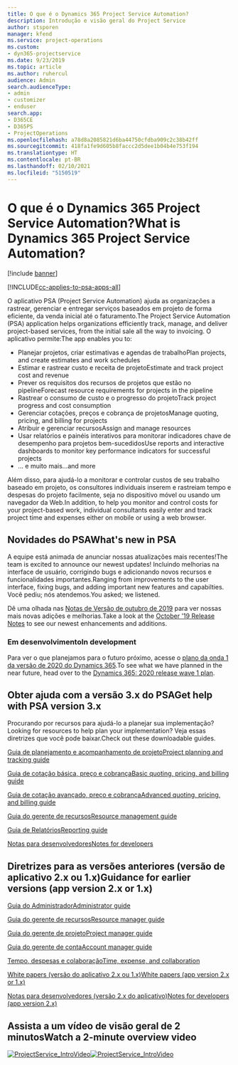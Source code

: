 ```yaml
---
title: O que é o Dynamics 365 Project Service Automation?
description: Introdução e visão geral do Project Service
author: stsporen
manager: kfend
ms.service: project-operations
ms.custom:
- dyn365-projectservice
ms.date: 9/23/2019
ms.topic: article
ms.author: ruhercul
audience: Admin
search.audienceType:
- admin
- customizer
- enduser
search.app:
- D365CE
- D365PS
- ProjectOperations
ms.openlocfilehash: a78d8a2085821d6ba44750cfdba909c2c38b42ff
ms.sourcegitcommit: 418fa1fe9d605b8faccc2d5dee1b04b4e753f194
ms.translationtype: HT
ms.contentlocale: pt-BR
ms.lasthandoff: 02/10/2021
ms.locfileid: "5150519"
---
```

# <a name="what-is-dynamics-365-project-service-automation"></a><span data-ttu-id="eedbd-103">O que é o Dynamics 365 Project Service Automation?</span><span class="sxs-lookup"><span data-stu-id="eedbd-103">What is Dynamics 365 Project Service Automation?</span></span>

[!include [banner](../includes/psa-now-project-operations.md)]

[!INCLUDE[cc-applies-to-psa-apps-all](../includes/cc-applies-to-psa-apps-all.md)]

<span data-ttu-id="eedbd-104">O aplicativo PSA (Project Service Automation) ajuda as organizações a rastrear, gerenciar e entregar serviços baseados em projeto de forma eficiente, da venda inicial até o faturamento.</span><span class="sxs-lookup"><span data-stu-id="eedbd-104">The Project Service Automation (PSA) application helps organizations efficiently track, manage, and deliver project-based services, from the initial sale all the way to invoicing.</span></span> <span data-ttu-id="eedbd-105">O aplicativo permite:</span><span class="sxs-lookup"><span data-stu-id="eedbd-105">The app enables you to:</span></span>

- <span data-ttu-id="eedbd-106">Planejar projetos, criar estimativas e agendas de trabalho</span><span class="sxs-lookup"><span data-stu-id="eedbd-106">Plan projects, and create estimates and work schedules</span></span>
- <span data-ttu-id="eedbd-107">Estimar e rastrear custo e receita de projeto</span><span class="sxs-lookup"><span data-stu-id="eedbd-107">Estimate and track project cost and revenue</span></span>
- <span data-ttu-id="eedbd-108">Prever os requisitos dos recursos de projetos que estão no pipeline</span><span class="sxs-lookup"><span data-stu-id="eedbd-108">Forecast resource requirements for projects in the pipeline</span></span>
- <span data-ttu-id="eedbd-109">Rastrear o consumo de custo e o progresso do projeto</span><span class="sxs-lookup"><span data-stu-id="eedbd-109">Track project progress and cost consumption</span></span>
- <span data-ttu-id="eedbd-110">Gerenciar cotações, preços e cobrança de projetos</span><span class="sxs-lookup"><span data-stu-id="eedbd-110">Manage quoting, pricing, and billing for projects</span></span>
- <span data-ttu-id="eedbd-111">Atribuir e gerenciar recursos</span><span class="sxs-lookup"><span data-stu-id="eedbd-111">Assign and manage resources</span></span>
- <span data-ttu-id="eedbd-112">Usar relatórios e painéis interativos para monitorar indicadores chave de desempenho para projetos bem-sucedidos</span><span class="sxs-lookup"><span data-stu-id="eedbd-112">Use reports and interactive dashboards to monitor key performance indicators for successful projects</span></span>
- <span data-ttu-id="eedbd-113">... e muito mais</span><span class="sxs-lookup"><span data-stu-id="eedbd-113">...and more</span></span>

<span data-ttu-id="eedbd-114">Além disso, para ajudá-lo a monitorar e controlar custos de seu trabalho baseado em projeto, os consultores individuais inserem e rastreiam tempo e despesas do projeto facilmente, seja no dispositivo móvel ou usando um navegador da Web.</span><span class="sxs-lookup"><span data-stu-id="eedbd-114">In addition, to help you monitor and control costs for your project-based work, individual consultants easily enter and track project time and expenses either on mobile or using a web browser.</span></span>

## <a name="whats-new-in-psa"></a><span data-ttu-id="eedbd-115">Novidades do PSA</span><span class="sxs-lookup"><span data-stu-id="eedbd-115">What's new in PSA</span></span>
<span data-ttu-id="eedbd-116">A equipe está animada de anunciar nossas atualizações mais recentes!</span><span class="sxs-lookup"><span data-stu-id="eedbd-116">The team is excited to announce our newest updates!</span></span> <span data-ttu-id="eedbd-117">Incluindo melhorias na interface de usuário, corrigindo bugs e adicionando novos recursos e funcionalidades importantes.</span><span class="sxs-lookup"><span data-stu-id="eedbd-117">Ranging from improvements to the user interface, fixing bugs, and adding important new features and capabilties.</span></span> <span data-ttu-id="eedbd-118">Você pediu; nós atendemos.</span><span class="sxs-lookup"><span data-stu-id="eedbd-118">You asked; we listened.</span></span>

<span data-ttu-id="eedbd-119">Dê uma olhada nas [Notas de Versão de outubro de 2019](https://docs.microsoft.com/dynamics365-release-plan/2019wave2/index) para ver nossas mais novas adições e melhorias.</span><span class="sxs-lookup"><span data-stu-id="eedbd-119">Take a look at the [October '19 Release Notes](https://docs.microsoft.com/dynamics365-release-plan/2019wave2/index) to see our newest enhancements and additions.</span></span>

### <a name="in-development"></a><span data-ttu-id="eedbd-120">Em desenvolvimento</span><span class="sxs-lookup"><span data-stu-id="eedbd-120">In development</span></span>
<span data-ttu-id="eedbd-121">Para ver o que planejamos para o futuro próximo, acesse o [plano da onda 1 da versão de 2020 do Dynamics 365](https://docs.microsoft.com/dynamics365-release-plan/2020wave1/index).</span><span class="sxs-lookup"><span data-stu-id="eedbd-121">To see what we have planned in the near future, head over to the [Dynamics 365: 2020 release wave 1 plan](https://docs.microsoft.com/dynamics365-release-plan/2020wave1/index).</span></span>

## <a name="get-help-with-psa-version-3x"></a><span data-ttu-id="eedbd-122">Obter ajuda com a versão 3.x do PSA</span><span class="sxs-lookup"><span data-stu-id="eedbd-122">Get help with PSA version 3.x</span></span>
<span data-ttu-id="eedbd-123">Procurando por recursos para ajudá-lo a planejar sua implementação?</span><span class="sxs-lookup"><span data-stu-id="eedbd-123">Looking for resources to help plan your implementation?</span></span> <span data-ttu-id="eedbd-124">Veja essas diretrizes que você pode baixar.</span><span class="sxs-lookup"><span data-stu-id="eedbd-124">Check out these downloadable guides.</span></span>

 [<span data-ttu-id="eedbd-125">Guia de planejamento e acompanhamento de projeto</span><span class="sxs-lookup"><span data-stu-id="eedbd-125">Project planning and tracking guide</span></span>](../psa/implementation-guides/project-planning-tracking.md)

 [<span data-ttu-id="eedbd-126">Guia de cotação básica, preço e cobrança</span><span class="sxs-lookup"><span data-stu-id="eedbd-126">Basic quoting, pricing, and billing guide</span></span>](../psa/implementation-guides/begin-quoting-pricing-billing.md)

 [<span data-ttu-id="eedbd-127">Guia de cotação avançado, preço e cobrança</span><span class="sxs-lookup"><span data-stu-id="eedbd-127">Advanced quoting, pricing, and billing guide</span></span>](../psa/implementation-guides/adv-quoting-pricing-billing.md)

 [<span data-ttu-id="eedbd-128">Guia do gerente de recursos</span><span class="sxs-lookup"><span data-stu-id="eedbd-128">Resource management guide</span></span>](../psa/implementation-guides/resource-management-guide.md)

 [<span data-ttu-id="eedbd-129">Guia de Relatórios</span><span class="sxs-lookup"><span data-stu-id="eedbd-129">Reporting guide</span></span>](../psa/implementation-guides/reporting-guide.md)

 [<span data-ttu-id="eedbd-130">Notas para desenvolvedores</span><span class="sxs-lookup"><span data-stu-id="eedbd-130">Notes for developers</span></span>](../psa/developer-guides/overview-dev-notes-v3.x.md)

## <a name="guidance-for-earlier-versions-app-version-2x-or-1x"></a><span data-ttu-id="eedbd-131">Diretrizes para as versões anteriores (versão de aplicativo 2.x ou 1.x)</span><span class="sxs-lookup"><span data-stu-id="eedbd-131">Guidance for earlier versions (app version 2.x or 1.x)</span></span>
 [<span data-ttu-id="eedbd-132">Guia do Administrador</span><span class="sxs-lookup"><span data-stu-id="eedbd-132">Administrator guide</span></span>](../psa/admin-guide.md)

 [<span data-ttu-id="eedbd-133">Guia do gerente de recursos</span><span class="sxs-lookup"><span data-stu-id="eedbd-133">Resource manager guide</span></span>](../psa/resource-manager-guide.md)

 [<span data-ttu-id="eedbd-134">Guia do gerente de projeto</span><span class="sxs-lookup"><span data-stu-id="eedbd-134">Project manager guide</span></span>](../psa/project-manager-guide.md)

 [<span data-ttu-id="eedbd-135">Guia do gerente de conta</span><span class="sxs-lookup"><span data-stu-id="eedbd-135">Account manager guide</span></span>](../psa/account-manager-guide.md)

 [<span data-ttu-id="eedbd-136">Tempo, despesas e colaboração</span><span class="sxs-lookup"><span data-stu-id="eedbd-136">Time, expense, and collaboration</span></span>](../psa/time-expense-collaboration-guide.md)

 [<span data-ttu-id="eedbd-137">White papers (versão do aplicativo 2.x ou 1.x)</span><span class="sxs-lookup"><span data-stu-id="eedbd-137">White papers (app version 2.x or 1.x)</span></span>](../psa/white-papers.md)

 [<span data-ttu-id="eedbd-138">Notas para desenvolvedores (versão 2.x do aplicativo)</span><span class="sxs-lookup"><span data-stu-id="eedbd-138">Notes for developers (app version 2.x)</span></span>](../psa/developer-guides/add-custom-qoi-forms-v2.x.md)

 ## <a name="watch-a-2-minute-overview-video"></a><span data-ttu-id="eedbd-139">Assista a um vídeo de visão geral de 2 minutos</span><span class="sxs-lookup"><span data-stu-id="eedbd-139">Watch a 2-minute overview video</span></span>
 <a name="heroArea"></a> <span data-ttu-id="eedbd-140">[![ProjectService_IntroVideo](../psa/media/project-service-intro-video.png "ProjectService_IntroVideo")](https://go.microsoft.com/fwlink/p/?LinkId=799457)</span><span class="sxs-lookup"><span data-stu-id="eedbd-140">[![ProjectService_IntroVideo](../psa/media/project-service-intro-video.png "ProjectService_IntroVideo")](https://go.microsoft.com/fwlink/p/?LinkId=799457)</span></span>


